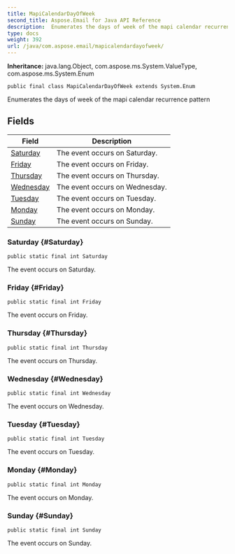 ```yaml
---
title: MapiCalendarDayOfWeek
second_title: Aspose.Email for Java API Reference
description:  Enumerates the days of week of the mapi calendar recurrence pattern
type: docs
weight: 392
url: /java/com.aspose.email/mapicalendardayofweek/
---
```

**Inheritance:**
java.lang.Object, com.aspose.ms.System.ValueType, com.aspose.ms.System.Enum
```
public final class MapiCalendarDayOfWeek extends System.Enum
```

Enumerates the days of week of the mapi calendar recurrence pattern
## Fields

| Field | Description |
| --- | --- |
| [Saturday](#Saturday) | The event occurs on Saturday. |
| [Friday](#Friday) | The event occurs on Friday. |
| [Thursday](#Thursday) | The event occurs on Thursday. |
| [Wednesday](#Wednesday) | The event occurs on Wednesday. |
| [Tuesday](#Tuesday) | The event occurs on Tuesday. |
| [Monday](#Monday) | The event occurs on Monday. |
| [Sunday](#Sunday) | The event occurs on Sunday. |
### Saturday {#Saturday}
```
public static final int Saturday
```


The event occurs on Saturday.

### Friday {#Friday}
```
public static final int Friday
```


The event occurs on Friday.

### Thursday {#Thursday}
```
public static final int Thursday
```


The event occurs on Thursday.

### Wednesday {#Wednesday}
```
public static final int Wednesday
```


The event occurs on Wednesday.

### Tuesday {#Tuesday}
```
public static final int Tuesday
```


The event occurs on Tuesday.

### Monday {#Monday}
```
public static final int Monday
```


The event occurs on Monday.

### Sunday {#Sunday}
```
public static final int Sunday
```


The event occurs on Sunday.

